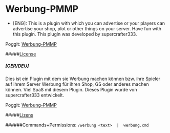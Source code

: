# Werbung-PMMP
- [ENG]:
This is a plugin with which you can advertise or your players can advertise your shop, plot or other things on your server. Have fun with this plugin. This plugin was developed by supercrafter333.

Poggit: [Werbung-PMMP](/https://poggit.pmmp.io/ci/supercrafter333/Werbung-PMMP)

#####[License](/LICENSE)


##### [GER/DEU]
Dies ist ein Plugin mit dem sie Werbung machen können bzw. ihre Spieler auf ihrem Server Werbung für ihren Shop, GS oder anderes machen können. Viel Spaß mit diesem Plugin. Dieses Plugin wurde von supercrafter333 entwickelt.

Poggit: [Werbung-PMMP](/https://poggit.pmmp.io/ci/supercrafter333/Werbung-PMMP)

#####[Lizens](/LICENSE)

######Commands+Permissions:
`/werbung <text>  |  werbung.cmd`
